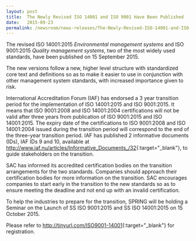 ```yaml
---
layout: post
title:  The Newly Revised ISO 14001 and ISO 9001 Have Been Published
date:   2015-09-23
permalink: /newsroom/news-releases/The-Newly-Revised-ISO-14001-and-ISO-9001-Have-Been-Published
---
```


The revised ISO 14001:2015 *Environmental management systems* and ISO 9001:2015 *Quality management systems*, two of the most widely used standards, have been published on 15 September 2015.
 
The new versions follow a new, higher level structure with standardized core text and definitions so as to make it easier to use in conjunction with other management system standards, with increased importance given to risk.
 
International Accreditation Forum (IAF) has endorsed a 3 year transition period for the implementation of ISO 14001:2015 and ISO 9001:2015. It means that ISO 9001:2008 and ISO 14001:2004 certifications will not be valid after three years from publication of ISO 9001:2015 and ISO 14001:2015. The expiry date of the certifications to ISO 9001:2008 and ISO 14001:2004 issued during the transition period will correspond to the end of the three-year transition period.  IAF has published 2 informative documents (IDs), IAF IDs 9 and 10, available at <http://www.iaf.nu/articles/Informative_Documents_/32>{:target="_blank"}, to guide stakeholders on the transition.
 
SAC has informed its accredited certification bodies on the transition arrangements for the two standards. Companies should approach their certification bodies for more information on the transition. SAC encourages companies to start early in the transition to the new standards so as to ensure meeting the deadline and not end up with an invalid certification.
 
To help the industries to prepare for the transition, SPRING will be holding a Seminar on the Launch of SS ISO 9001:2015 and SS ISO 14001:2015 on 15 October 2015.
 
Please refer to <http://tinyurl.com/ISO9001-14001>{:target="_blank"} for registration.
